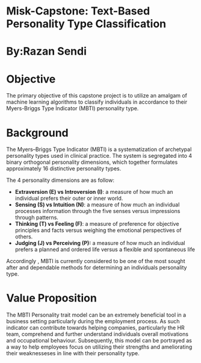 # Misk-Capstone: Text-Based Personality Type Classification

# By:Razan Sendi

# Objective

The primary objective of this capstone project is to utilize an amalgam of machine learning algorithms to classify individuals in accordance to their Myers-Briggs Type Indicator (MBTI) personality type.

# Background

The Myers–Briggs Type Indicator (MBTI) is a systematization of archetypal personality types used in clinical practice. The system is segregated into 4 binary orthogonal personality dimensions, which together formulates approximately 16 distinctive personality types.

The 4 personality dimensions are as follow:

- **Extraversion (E) vs Introversion (I)**: a measure of how much an individual prefers their outer or inner world.
- **Sensing (S) vs Intuition (N)**: a measure of how much an individual processes information through the five senses versus impressions through patterns.
- **Thinking (T) vs Feeling (F)**: a measure of preference for objective principles and facts versus weighing the emotional perspectives of others.
- **Judging (J) vs Perceiving (P):** a measure of how much an individual prefers a planned and ordered life versus a flexible and spontaneous life

Accordingly , MBTI is currently considered to be one of the most sought after and dependable methods for determining an individuals personality type.

# Value Proposition

The MBTI Personality trait model can be an extremely beneficial tool in a business setting particularly during the employment process. As such indicator can contribute towards helping companies, particularly the HR team, comprehend and further understand individuals overall motivations and occupational behaviour. Subsequently, this model can be portrayed as a way to help employees focus on utilizing their strengths and ameliorating their weaknesseses in line with their personality type.
